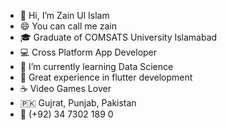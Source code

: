 -  👋  Hi, I’m Zain Ul Islam
-  😄  You can call me zain
-  🎓  Graduate of COMSATS University Islamabad
-  💻  Cross Platform App Developer
-  🌱  I’m currently learning Data Science
-  🔭  Great experience in flutter development
-  ☕️  Video Games Lover
-  🇵🇰  Gujrat, Punjab, Pakistan
-  📱  (+92) 34 7302 189 0
